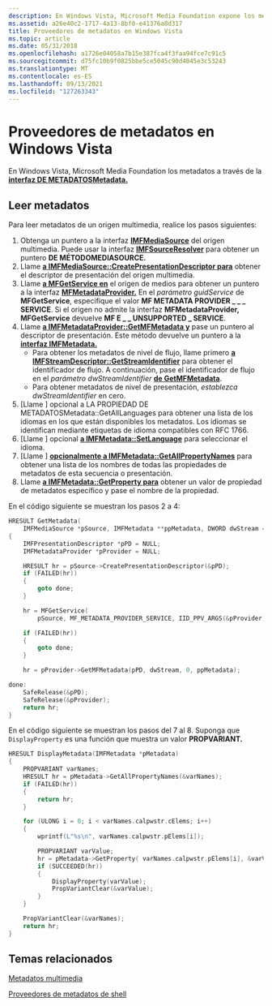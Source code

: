 ```yaml
---
description: En Windows Vista, Microsoft Media Foundation expone los metadatos a través de la interfaz DE METADATOSMetadata.
ms.assetid: a26e40c2-1717-4a13-8bf0-e41376a8d317
title: Proveedores de metadatos en Windows Vista
ms.topic: article
ms.date: 05/31/2018
ms.openlocfilehash: a1726e04058a7b15e387fca4f3faa94fce7c91c5
ms.sourcegitcommit: d75fc10b9f0825bbe5ce5045c90d4045e3c53243
ms.translationtype: MT
ms.contentlocale: es-ES
ms.lasthandoff: 09/13/2021
ms.locfileid: "127263343"
---
```

# <a name="metadata-providers-in-windows-vista"></a>Proveedores de metadatos en Windows Vista

En Windows Vista, Microsoft Media Foundation los metadatos a través de la [**interfaz DE METADATOSMetadata.**](/windows/desktop/api/mfidl/nn-mfidl-imfmetadata)

## <a name="reading-metadata"></a>Leer metadatos

Para leer metadatos de un origen multimedia, realice los pasos siguientes:

1.  Obtenga un puntero a la interfaz [**IMFMediaSource**](/windows/desktop/api/mfidl/nn-mfidl-imfmediasource) del origen multimedia. Puede usar la interfaz [**IMFSourceResolver**](/windows/desktop/api/mfidl/nn-mfidl-imfsourceresolver) para obtener un puntero **DE MÉTODOMEDIASOURCE.**
2.  Llame [**a IMFMediaSource::CreatePresentationDescriptor para**](/windows/desktop/api/mfidl/nf-mfidl-imfmediasource-createpresentationdescriptor) obtener el descriptor de presentación del origen multimedia.
3.  Llame [**a MFGetService en**](/windows/desktop/api/mfidl/nf-mfidl-mfgetservice) el origen de medios para obtener un puntero a la interfaz [**MFMetadataProvider.**](/windows/desktop/api/mfidl/nn-mfidl-imfmetadataprovider) En el *parámetro guidService* de **MFGetService**, especifique el valor **MF METADATA PROVIDER \_ \_ \_ SERVICE**. Si el origen no admite la interfaz **MFMetadataProvider,** **MFGetService** devuelve **MF E \_ \_ UNSUPPORTED \_ SERVICE**.
4.  Llame [**a IMFMetadataProvider::GetMFMetadata y**](/windows/desktop/api/mfidl/nf-mfidl-imfmetadataprovider-getmfmetadata) pase un puntero al descriptor de presentación. Este método devuelve un puntero a la [**interfaz IMFMetadata.**](/windows/desktop/api/mfidl/nn-mfidl-imfmetadata)
    -   Para obtener los metadatos de nivel de flujo, llame primero [**a IMFStreamDescriptor::GetStreamIdentifier**](/windows/desktop/api/mfidl/nf-mfidl-imfstreamdescriptor-getstreamidentifier) para obtener el identificador de flujo. A continuación, pase el identificador de flujo en el *parámetro dwStreamIdentifier* [**de GetMFMetadata**](/windows/desktop/api/mfidl/nf-mfidl-imfmetadataprovider-getmfmetadata).
    -   Para obtener metadatos de nivel de presentación, *establezca dwStreamIdentifier* en cero.
5.  \[Llame \] opcional a LA PROPIEDAD DE METADATOSMetadata::GetAllLanguages para obtener una lista de los idiomas en los que están disponibles los metadatos. [](/windows/desktop/api/mfidl/nf-mfidl-imfmetadata-getalllanguages) Los idiomas se identifican mediante etiquetas de idioma compatibles con RFC 1766.
6.  \[Llame \] opcional [**a IMFMetadata::SetLanguage**](/windows/desktop/api/mfidl/nf-mfidl-imfmetadata-setlanguage) para seleccionar el idioma.
7.  \[Llame \] [**opcionalmente a IMFMetadata::GetAllPropertyNames**](/windows/desktop/api/mfidl/nf-mfidl-imfmetadata-getallpropertynames) para obtener una lista de los nombres de todas las propiedades de metadatos de esta secuencia o presentación.
8.  Llame [**a IMFMetadata::GetProperty para**](/windows/desktop/api/mfidl/nf-mfidl-imfmetadata-getproperty) obtener un valor de propiedad de metadatos específico y pase el nombre de la propiedad.

En el código siguiente se muestran los pasos 2 a 4:


```C++
HRESULT GetMetadata(
    IMFMediaSource *pSource, IMFMetadata **ppMetadata, DWORD dwStream = 0)
{
    IMFPresentationDescriptor *pPD = NULL;
    IMFMetadataProvider *pProvider = NULL;

    HRESULT hr = pSource->CreatePresentationDescriptor(&pPD);
    if (FAILED(hr))
    {
        goto done;
    }

    hr = MFGetService(
        pSource, MF_METADATA_PROVIDER_SERVICE, IID_PPV_ARGS(&pProvider));

    if (FAILED(hr))
    {
        goto done;
    }

    hr = pProvider->GetMFMetadata(pPD, dwStream, 0, ppMetadata);

done:
    SafeRelease(&pPD);
    SafeRelease(&pProvider);
    return hr;
}
```



En el código siguiente se muestran los pasos del 7 al 8. Suponga que `DisplayProperty` es una función que muestra un valor **PROPVARIANT.**


```C++
HRESULT DisplayMetadata(IMFMetadata *pMetadata)
{
    PROPVARIANT varNames;
    HRESULT hr = pMetadata->GetAllPropertyNames(&varNames);
    if (FAILED(hr))
    {
        return hr;
    }

    for (ULONG i = 0; i < varNames.calpwstr.cElems; i++)
    {
        wprintf(L"%s\n", varNames.calpwstr.pElems[i]);

        PROPVARIANT varValue;
        hr = pMetadata->GetProperty( varNames.calpwstr.pElems[i], &varValue );
        if (SUCCEEDED(hr))
        {
            DisplayProperty(varValue);
            PropVariantClear(&varValue);
        }
    }

    PropVariantClear(&varNames);
    return hr;
}
```



## <a name="related-topics"></a>Temas relacionados

<dl> <dt>

[Metadatos multimedia](media-metadata.md)
</dt> <dt>

[Proveedores de metadatos de shell](shell-metadata-providers.md)
</dt> </dl>

 

 



